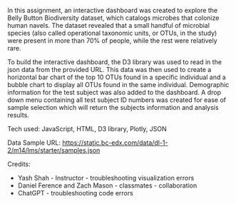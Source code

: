 In this assignment, an interactive dashboard was created to explore the Belly Button Biodiversity dataset, which catalogs microbes that colonize human navels. The dataset revealed that a small handful of microbial species (also called operational taxonomic units, or OTUs, in the study) were present in more than 70% of people, while the rest were relatively rare.

To build the interactive dashboard, the D3 library was used to read in the json data from the provided URL. This data was then used to create a horizontal bar chart of the top 10 OTUs found in a specific individual and a bubble chart to display all OTUs found in the same individual. Demographic information for the test subject was also added to the dashboard. A drop down menu containing all test subject ID numbers was created for ease of sample selection which will return the subjects information and analysis results.

Tech used: JavaScript, HTML, D3 library, Plotly, JSON

Data Sample URL: https://static.bc-edx.com/data/dl-1-2/m14/lms/starter/samples.json

Credits:
- Yash Shah - Instructor - troubleshooting visualization errors
- Daniel Ference and Zach Mason - classmates - collaboration
- ChatGPT - troubleshooting code errors
